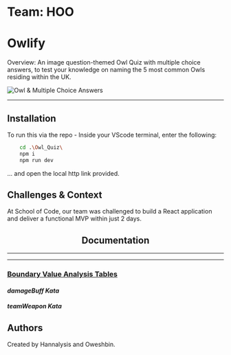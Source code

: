 # Team: HOO
# Owlify

Overview: An image question-themed Owl Quiz with multiple choice answers, to test your knowledge on naming the 5 most common Owls residing within the UK.

  <img align = "center" src="/readme-images/readme-image.jpg" alt="Owl & Multiple Choice Answers">

------------

## Installation

To run this via the repo - Inside your VScode terminal, enter the following:

```bash
    cd .\Owl_Quiz\
    npm i
    npm run dev
```
... and open the local http link provided.

## Challenges & Context

At School of Code, our team was challenged to build a React application and deliver a functional MVP within just 2 days.


<h2 align = "center">Documentation</h2>


------------


------------

<h3><u>Boundary Value Analysis Tables</u></h3>

<h4><i>damageBuff Kata</i></h4>



<h4><i>teamWeapon Kata</i></h4>



## Authors

Created by Hannalysis and Oweshbin.
